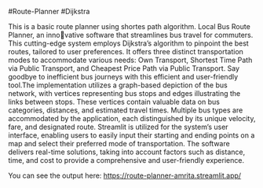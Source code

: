 #Route-Planner #Dijkstra 

This is a basic route planner using shortes path algorithm.
Local Bus Route Planner, an innovative software that streamlines bus travel for commuters. This
cutting-edge system employs Dijkstra’s algorithm to pinpoint
the best routes, tailored to user preferences. It offers three
distinct transportation modes to accommodate various needs:
Own Transport, Shortest Time Path via Public Transport, and
Cheapest Price Path via Public Transport. Say goodbye to
inefficient bus journeys with this efficient and user-friendly
tool.The implementation utilizes a graph-based depiction of the
bus network, with vertices representing bus stops and edges illustrating the links between stops. These vertices contain valuable
data on bus categories, distances, and estimated travel times.
Multiple bus types are accommodated by the application, each
distinguished by its unique velocity, fare, and designated route.
Streamlit is utilized for the system’s user interface, enabling
users to easily input their starting and ending points on a map
and select their preferred mode of transportation. The software
delivers real-time solutions, taking into account factors such as
distance, time, and cost to provide a comprehensive and user-friendly experience.

You can see the output here:
https://route-planner-amrita.streamlit.app/
